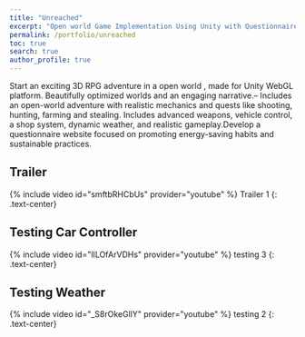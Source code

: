 ```yaml
---
title: "Unreached"
excerpt: "Open world Game Implementation Using Unity with Questionnaire Web Application"
permalink: /portfolio/unreached
toc: true
search: true
author_profile: true
---
```


Start an exciting 3D RPG adventure in a open world , made for Unity WebGL platform.
Beautifully optimized worlds and an engaging narrative.– Includes an open-world adventure with realistic mechanics and quests like shooting, hunting, farming and stealing.
Includes advanced weapons, vehicle control, a shop system, dynamic weather, and realistic gameplay.Develop a questionnaire website focused on promoting energy-saving habits and sustainable practices.

## Trailer
{% include video id="smftbRHCbUs" provider="youtube" %}
Trailer 1
{: .text-center}

## Testing Car Controller
{% include video id="lILOfArVDHs" provider="youtube" %}
testing 3
{: .text-center}

## Testing Weather
{% include video id="_S8rOkeGllY" provider="youtube" %}
testing 2
{: .text-center}
